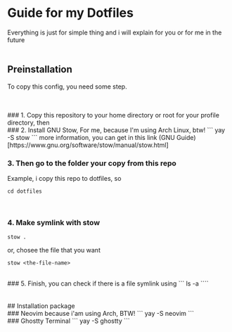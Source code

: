 # Guide for my Dotfiles
Everything is just for simple thing and i will explain for you or for me in the future
<br />
<br />
## Preinstallation
To copy this config, you need some step.

<br />
<br />
### 1. Copy this repository to your home directory or root for your profile directory, then
<br />
### 2. Install GNU Stow,
For me, because I'm using Arch Linux, btw!
```
yay -S stow
```
more information, you can get in this link (GNU Guide)[https://www.gnu.org/software/stow/manual/stow.html]
<br />

### 3. Then go to the folder your copy from this repo
Example, i copy this repo to dotfiles, so
```
cd dotfiles
```
<br />

### 4. Make symlink with stow
```
stow .
```
or, chosee the file that you want
```
stow <the-file-name>
```
<br />
### 5. Finish, you can check if there is a file symlink using ``` ls -a ````

<br />
<br />
<br />
## Installation package
<br />
### Neovim
because i'am using Arch, BTW!
```
yay -S neovim
```
<br />
### Ghostty Terminal
```
yay -S ghostty
```
